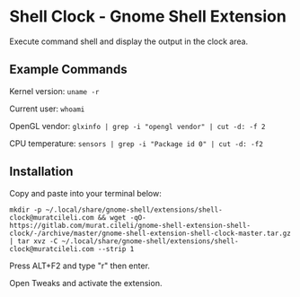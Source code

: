 # Shell Clock - Gnome Shell Extension

Execute command shell and display the output in the clock area.

## Example Commands

Kernel version:
`uname -r`

Current user:
`whoami`

OpenGL vendor:
`glxinfo | grep -i "opengl vendor" | cut -d: -f 2`

CPU temperature:
`sensors | grep -i "Package id 0" | cut -d: -f2`

## Installation

Copy and paste into your terminal below:

`mkdir -p ~/.local/share/gnome-shell/extensions/shell-clock@muratcileli.com && wget -qO- https://gitlab.com/murat.cileli/gnome-shell-extension-shell-clock/-/archive/master/gnome-shell-extension-shell-clock-master.tar.gz | tar xvz -C ~/.local/share/gnome-shell/extensions/shell-clock@muratcileli.com --strip 1`

Press ALT+F2 and type "r" then enter.

Open Tweaks and activate the extension.